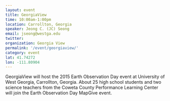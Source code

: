 ```yaml
---
layout: event
title: GeorgiaView
time: 10:00am-1:00pm
location: Carrollton, Georgia
speaker: Jeong C. (JC) Seong
email: jseong@westga.edu
twitter: 
organization: Georgia View
permalink: '/event/georgiaview/'
category: event
lat: 41.74272
lon: -111.80904
---
```


GeorgiaView will host the 2015 Earth Observation Day event at University of West Georgia, Carrollton, Georgia. About 25 high school students and two science teachers from the Coweta County Performance Learning Center will join the Earth Observation Day MapGive event.
